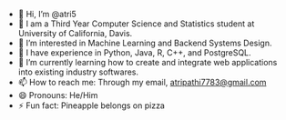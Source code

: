 - 👋 Hi, I’m @atri5
- 📖 I am a Third Year Computer Science and Statistics student at University of California, Davis.
- 👀 I’m interested in Machine Learning and Backend Systems Design.
- 🚀 I have experience in Python, Java, R, C++, and PostgreSQL.
- 🌱 I’m currently learning how to create and integrate web applications into existing industry softwares.
- 📫 How to reach me: Through my email, atripathi7783@gmail.com
- 😄 Pronouns: He/Him
- ⚡ Fun fact: Pineapple belongs on pizza

<!---
atri5/atri5 is a ✨ special ✨ repository because its `README.md` (this file) appears on your GitHub profile.
You can click the Preview link to take a look at your changes.
--->

